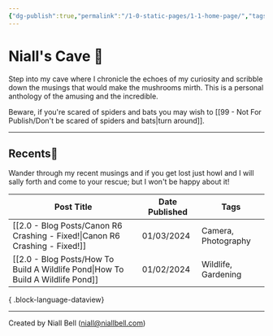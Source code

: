 ```yaml
---
{"dg-publish":true,"permalink":"/1-0-static-pages/1-1-home-page/","tags":["gardenEntry"],"updated":"2024-04-09T23:41:42.505+01:00"}
---
```


# Niall's Cave 🦇

Step into my cave where I chronicle the echoes of my curiosity and scribble down the musings that would make the mushrooms mirth. This is a personal anthology of the amusing and the incredible.

Beware, if you're scared of spiders and bats you may wish to [[99 - Not For Publish/Don't be scared of spiders and bats\|turn around]].

---
## Recents📝

Wander through my recent musings and if you get lost just howl and I will sally forth and come to your rescue; but I won't be happy about it!

| Post Title                                                                         | Date Published | Tags                |
| ---------------------------------------------------------------------------------- | -------------- | ------------------- |
| [[2.0 - Blog Posts/Canon R6 Crashing - Fixed!\|Canon R6 Crashing - Fixed!]]     | 01/03/2024     | Camera, Photography |
| [[2.0 - Blog Posts/How To Build A Wildlife Pond\|How To Build A Wildlife Pond]] | 01/02/2024     | Wildlife, Gardening |

{ .block-language-dataview}











---
Created by Niall Bell (niall@niallbell.com)